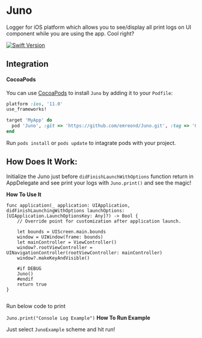# Juno

Logger for iOS platform which allows you to see/display all print logs on UI component while you are using the app. Cool right?

[![Swift Version][swift-image]][swift-url]

## Integration

#### CocoaPods
You can use [CocoaPods](http://cocoapods.org/) to install `Juno` by adding it to your `Podfile`:

```ruby
platform :ios, '11.0'
use_frameworks!

target 'MyApp' do
  pod 'Juno', :git => 'https://github.com/emreond/Juno.git', :tag => '0.0.1'
end
```
Run `pods install` or `pods update` to intagrate pods with your project.


## How Does It Work:

Initialize the Juno just before `didFinishLaunchWithOptions` function return in AppDelegate and see print your logs with `Juno.print()` and see the magic!

**How To Use It**

```
func application(_ application: UIApplication, didFinishLaunchingWithOptions launchOptions: [UIApplication.LaunchOptionsKey: Any]?) -> Bool {
    // Override point for customization after application launch.
        
    let bounds = UIScreen.main.bounds
    window = UIWindow(frame: bounds)
    let mainController = ViewController()
    window?.rootViewController = UINavigationController(rootViewController: mainController)
    window?.makeKeyAndVisible()

    #if DEBUG
    Juno()
    #endif
    return true
}
    
 ```
 
 Run below code to print
 
 `Juno.print("Console Log Example")`
**How To Run Example**

Just select `JunoExample` scheme and hit run!

[swift-image]:https://img.shields.io/badge/swift-5.0-orange.svg
[swift-url]: https://swift.org/
